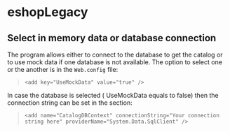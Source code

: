 # eshopLegacy

## Select in memory data or database connection
The program allows either to connect to the database to get the catalog or to use mock data if one database is not available. The option to select one or the another is in the `Web.config` file:
>```
><add key="UseMockData" value="true" />
>``` 

In case the database is selected ( UseMockData equals to false) then the connection string can be set in the section:
>```
><add name="CatalogDBContext" connectionString="Your connection string here" providerName="System.Data.SqlClient" />
>``` 